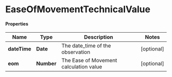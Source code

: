# EaseOfMovementTechnicalValue

#### Properties
Name | Type | Description | Notes
------------ | ------------- | ------------- | -------------
**dateTime** | **Date** | The date_time of the observation | [optional] 
**eom** | **Number** | The Ease of Movement calculation value | [optional] 




